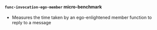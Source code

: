 #### `func-invocation-ego-member` micro-benchmark

- Measures the time taken by an ego-enlightened member function to reply to a message 